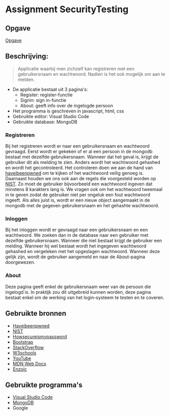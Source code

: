 # Assignment SecurityTesting

## Opgave
[Opgave](https://apwt.gitbook.io/software-security/assignment/000general/003assignment3)

## Beschrijving:
> Applicatie waarbij men zichzelf kan registreren met een gebruikersnaam en wachtwoord. Nadien is het ook mogelijk om aan te melden.
- De applicatie bestaat uit 3 pagina's:
  - Register: register-functie
  - Signin: sign in-functie
  - About: geeft info over de ingelogde persoon
- Het programma is geschreven in javascript, html, css
- Gebruikte editor: Visual Studio Code
- Gebruikte database: MongoDB

### Registreren
Bij het registreren wordt er naar een gebruikersnaam en wachtwoord gevraagd. Eerst wordt er gekeken of er al een persoon in de mongodb bestaat met dezelfde gebruikersnaam. Wanneer dat het geval is, krijgt de gebruiker dit als melding te zien. Anders wordt het wachtwoord gehashed en wordt het gecontroleerd. Het controleren doen we aan de hand van [haveibeenpwned](https://haveibeenpwned.com/) om te kijken of het wachtwoord veilig genoeg is. Daarnaast houden we ons ook aan de regels die voorgesteld worden op [NIST](https://pages.nist.gov/800-63-3/sp800-63b.html). Zo moet de gebruiker bijvoorbeeld een wachtwoord ingeven dat minstens 8 karakters lang is. We vragen ook om het wachtwoord tweemaal in te geven zodat de gebruiker niet per ongeluk een fout wachtwoord ingeeft. Als alles juist is, wordt er een nieuw object aangemaakt in de mongodb met de gegeven gebruikersnaam en het gehashte wachtwoord.

### Inloggen
Bij het inloggen wordt er gevraagd naar een gebruikersnaam en een wachtwoord. We zoeken dan in de database naar een gebruiker met dezelfde gebruikersnaam. Wanneer die niet bestaat krijgt de gebruiker een melding. Wanneer hij wel bestaat wordt het ingegeven wachtwoord gehashed en vergeleken met het opgeslagen wachtwoord. Wanneer deze gelijk zijn, wordt de gebruiker aangemeld en naar de About-pagina doorgewezen.

### About
Deze pagina geeft enkel de gebruikersnaam weer van de persoon die ingelogd is. In praktijk zou dit uitgebreid kunnen worden, deze pagina bestaat enkel om de werking van het login-systeem te testen en te coveren.

## Gebruikte bronnen
- [Haveibeenpwned](https://haveibeenpwned.com/)
- [NIST](https://pages.nist.gov/800-63-3/sp800-63b.html)
- [Howsecureismypassword](https://howsecureismypassword.net/)
- [Bootstrap](https://getbootstrap.com/)
- [StackOverflow](https://stackoverflow.com/)
- [W3schools](https://www.w3schools.com/)
- [YouTube](https://www.youtube.com/)
- [MDN Web Docs](https://developer.mozilla.org/nl/)
- [Enzoic](https://www.enzoic.com/docs-passwords-api/)

## Gebruikte programma's
- [Visual Studio Code](https://code.visualstudio.com/)
- [MongoDB](https://www.mongodb.com/)
- Google
